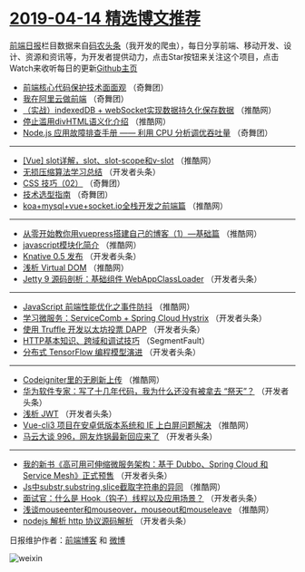 # [2019-04-14 精选博文推荐](https://toutiao.qdkfweb.cn/date/2019/04/14)

[前端日报](https://qdkfweb.cn/c/news)栏目数据来自[码农头条](https://toutiao.qdkfweb.cn/)（我开发的爬虫），每日分享前端、移动开发、设计、资源和资讯等，为开发者提供动力，点击Star按钮来关注这个项目，点击Watch来收听每日的更新[Github主页](https://github.com/kujian/frontendDaily)
* [前端核心代码保护技术面面观](https://toutiao.qdkfweb.cn/106429.html) （奇舞团）
* [我在阿里云做前端](https://toutiao.qdkfweb.cn/105350.html) （奇舞团）
* [（实战）indexedDB + webSocket实现数据持久化保存数据](https://toutiao.qdkfweb.cn/107303.html) （推酷网）
* [停止滥用divHTML语义化介绍](https://toutiao.qdkfweb.cn/107307.html) （推酷网）
* [Node.js 应用故障排查手册 —— 利用 CPU 分析调优吞吐量](https://toutiao.qdkfweb.cn/106011.html) （奇舞团）

***
* [[Vue] slot详解，slot、slot-scope和v-slot](https://toutiao.qdkfweb.cn/107300.html) （推酷网）
* [无损压缩算法学习总结](https://toutiao.qdkfweb.cn/107279.html) （开发者头条）
* [CSS 技巧（02）](https://toutiao.qdkfweb.cn/107312.html) （奇舞团）
* [技术选型指南](https://toutiao.qdkfweb.cn/107071.html) （奇舞团）
* [koa+mysql+vue+socket.io全栈开发之前端篇](https://toutiao.qdkfweb.cn/107304.html) （推酷网）

***
* [从零开始教你用vuepress搭建自己的博客（1）—基础篇](https://toutiao.qdkfweb.cn/107305.html) （推酷网）
* [javascript模块化简介](https://toutiao.qdkfweb.cn/107299.html) （推酷网）
* [Knative 0.5 发布](https://toutiao.qdkfweb.cn/107289.html) （开发者头条）
* [浅析 Virtual DOM](https://toutiao.qdkfweb.cn/107301.html) （推酷网）
* [Jetty 9 源码剖析：基础组件 WebAppClassLoader](https://toutiao.qdkfweb.cn/107290.html) （开发者头条）

***
* [JavaScript 前端性能优化之事件防抖](https://toutiao.qdkfweb.cn/107302.html) （推酷网）
* [学习微服务：ServiceComb + Spring Cloud Hystrix](https://toutiao.qdkfweb.cn/107280.html) （开发者头条）
* [使用 Truffle 开发以太坊投票 DAPP](https://toutiao.qdkfweb.cn/107291.html) （开发者头条）
* [HTTP基本知识、跨域和调试技巧](https://toutiao.qdkfweb.cn/107269.html) （SegmentFault）
* [分布式 TensorFlow 编程模型演进](https://toutiao.qdkfweb.cn/107281.html) （开发者头条）

***
* [Codeigniter里的无刷新上传](https://toutiao.qdkfweb.cn/107293.html) （推酷网）
* [华为软件专家：写了十几年代码，我为什么还没有被拿去 “祭天”？](https://toutiao.qdkfweb.cn/107271.html) （开发者头条）
* [浅析 JWT](https://toutiao.qdkfweb.cn/107282.html) （开发者头条）
* [Vue-cli3 项目在安卓低版本系统和 IE 上白屏问题解决](https://toutiao.qdkfweb.cn/107294.html) （推酷网）
* [马云大谈 996，网友炸锅最新回应来了](https://toutiao.qdkfweb.cn/107272.html) （开发者头条）

***
* [我的新书《高可用可伸缩微服务架构：基于 Dubbo、Spring Cloud 和 Service Mesh》正式预售](https://toutiao.qdkfweb.cn/107283.html) （开发者头条）
* [Js中substr,substring,slice截取字符串的异同](https://toutiao.qdkfweb.cn/107295.html) （推酷网）
* [面试官：什么是 Hook（钩子）线程以及应用场景？](https://toutiao.qdkfweb.cn/107273.html) （开发者头条）
* [浅谈mouseenter和mouseover，mouseout和mouseleave](https://toutiao.qdkfweb.cn/107306.html) （推酷网）
* [nodejs 解析 http 协议源码解析](https://toutiao.qdkfweb.cn/107284.html) （开发者头条）

日报维护作者：[前端博客](https://qdkfweb.cn/) 和 [微博](https://qdkfweb.cn/go/weibo)

![weixin](https://user-images.githubusercontent.com/3055447/38468989-651132ac-3b80-11e8-8e6b-15122322a9d7.png)